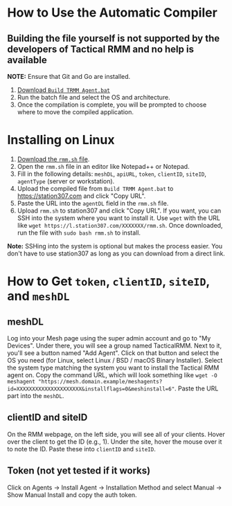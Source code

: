 # How to Use the Automatic Compiler
## **Building the file yourself is not supported by the developers of Tactical RMM and no help is available**

**NOTE:** Ensure that Git and Go are installed.

1. [Download `Build TRMM Agent.bat`](./Build%20TRMM%20Agent.bat)
2. Run the batch file and select the OS and architecture.
3. Once the compilation is complete, you will be prompted to choose where to move the compiled application.

# Installing on Linux

1. [Download the `rmm.sh` file](Linux/rmm.sh).
2. Open the `rmm.sh` file in an editor like Notepad++ or Notepad.
3. Fill in the following details: `meshDL`, `apiURL`, `token`, `clientID`, `siteID`, `agentType` (server or workstation).
4. Upload the compiled file from `Build TRMM Agent.bat` to https://station307.com and click "Copy URL".
5. Paste the URL into the `agentDL` field in the `rmm.sh` file.
6. Upload `rmm.sh` to station307 and click "Copy URL". If you want, you can SSH into the system where you want to install it. Use `wget` with the URL like `wget https://l.station307.com/XXXXXXX/rmm.sh`. Once downloaded, run the file with `sudo bash rmm.sh` to install.

**Note:** SSHing into the system is optional but makes the process easier. You don't have to use station307 as long as you can download from a direct link.

# How to Get `token`, `clientID`, `siteID`, and `meshDL`

## meshDL
Log into your Mesh page using the super admin account and go to "My Devices". Under there, you will see a group named TacticalRMM. Next to it, you'll see a button named "Add Agent". Click on that button and select the OS you need (for Linux, select Linux / BSD / macOS Binary Installer). Select the system type matching the system you want to install the Tactical RMM agent on. Copy the command URL, which will look something like `wget -O meshagent "https://mesh.domain.example/meshagents?id=XXXXXXXXXXXXXXXXXXXXX&installflags=0&meshinstall=6"`. Paste the URL part into the `meshDL`.

## clientID and siteID
On the RMM webpage, on the left side, you will see all of your clients. Hover over the client to get the ID (e.g., 1). Under the site, hover the mouse over it to note the ID. Paste these into `clientID` and `siteID`.

## Token (not yet tested if it works)
Click on Agents -> Install Agent -> Installation Method and select Manual -> Show Manual Install and copy the auth token.
